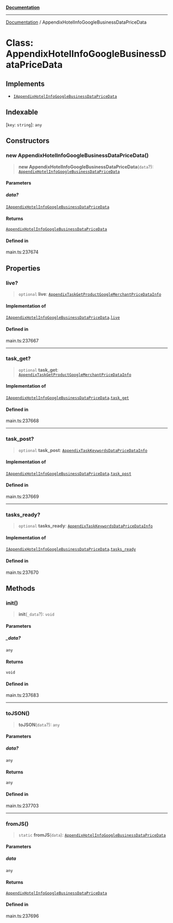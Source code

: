 [**Documentation**](../README.md)

***

[Documentation](../README.md) / AppendixHotelInfoGoogleBusinessDataPriceData

# Class: AppendixHotelInfoGoogleBusinessDataPriceData

## Implements

- [`IAppendixHotelInfoGoogleBusinessDataPriceData`](../interfaces/IAppendixHotelInfoGoogleBusinessDataPriceData.md)

## Indexable

 \[`key`: `string`\]: `any`

## Constructors

### new AppendixHotelInfoGoogleBusinessDataPriceData()

> **new AppendixHotelInfoGoogleBusinessDataPriceData**(`data`?): [`AppendixHotelInfoGoogleBusinessDataPriceData`](AppendixHotelInfoGoogleBusinessDataPriceData.md)

#### Parameters

##### data?

[`IAppendixHotelInfoGoogleBusinessDataPriceData`](../interfaces/IAppendixHotelInfoGoogleBusinessDataPriceData.md)

#### Returns

[`AppendixHotelInfoGoogleBusinessDataPriceData`](AppendixHotelInfoGoogleBusinessDataPriceData.md)

#### Defined in

main.ts:237674

## Properties

### live?

> `optional` **live**: [`AppendixTaskGetProductGoogleMerchantPriceDataInfo`](AppendixTaskGetProductGoogleMerchantPriceDataInfo.md)

#### Implementation of

[`IAppendixHotelInfoGoogleBusinessDataPriceData`](../interfaces/IAppendixHotelInfoGoogleBusinessDataPriceData.md).[`live`](../interfaces/IAppendixHotelInfoGoogleBusinessDataPriceData.md#live)

#### Defined in

main.ts:237667

***

### task\_get?

> `optional` **task\_get**: [`AppendixTaskGetProductGoogleMerchantPriceDataInfo`](AppendixTaskGetProductGoogleMerchantPriceDataInfo.md)

#### Implementation of

[`IAppendixHotelInfoGoogleBusinessDataPriceData`](../interfaces/IAppendixHotelInfoGoogleBusinessDataPriceData.md).[`task_get`](../interfaces/IAppendixHotelInfoGoogleBusinessDataPriceData.md#task_get)

#### Defined in

main.ts:237668

***

### task\_post?

> `optional` **task\_post**: [`AppendixTaskKeywordsDataPriceDataInfo`](AppendixTaskKeywordsDataPriceDataInfo.md)

#### Implementation of

[`IAppendixHotelInfoGoogleBusinessDataPriceData`](../interfaces/IAppendixHotelInfoGoogleBusinessDataPriceData.md).[`task_post`](../interfaces/IAppendixHotelInfoGoogleBusinessDataPriceData.md#task_post)

#### Defined in

main.ts:237669

***

### tasks\_ready?

> `optional` **tasks\_ready**: [`AppendixTaskKeywordsDataPriceDataInfo`](AppendixTaskKeywordsDataPriceDataInfo.md)

#### Implementation of

[`IAppendixHotelInfoGoogleBusinessDataPriceData`](../interfaces/IAppendixHotelInfoGoogleBusinessDataPriceData.md).[`tasks_ready`](../interfaces/IAppendixHotelInfoGoogleBusinessDataPriceData.md#tasks_ready)

#### Defined in

main.ts:237670

## Methods

### init()

> **init**(`_data`?): `void`

#### Parameters

##### \_data?

`any`

#### Returns

`void`

#### Defined in

main.ts:237683

***

### toJSON()

> **toJSON**(`data`?): `any`

#### Parameters

##### data?

`any`

#### Returns

`any`

#### Defined in

main.ts:237703

***

### fromJS()

> `static` **fromJS**(`data`): [`AppendixHotelInfoGoogleBusinessDataPriceData`](AppendixHotelInfoGoogleBusinessDataPriceData.md)

#### Parameters

##### data

`any`

#### Returns

[`AppendixHotelInfoGoogleBusinessDataPriceData`](AppendixHotelInfoGoogleBusinessDataPriceData.md)

#### Defined in

main.ts:237696

